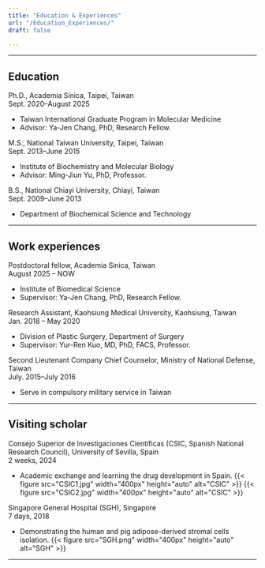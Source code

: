 ```yaml
---
title: "Education & Experiences"
url: "/Education_Experiences/"
draft: false

---
```


--- 
## Education

Ph.D., Academia Sinica, Taipei, Taiwan
<br>Sept. 2020–August 2025
+ Taiwan International Graduate Program in Molecular Medicine
+ Advisor: Ya-Jen Chang, PhD, Research Fellow.


M.S., National Taiwan University, Taipei, Taiwan
<br>Sept. 2013–June 2015
+ Institute of Biochemistry and Molecular Biology
+ Advisor: Ming-Jiun Yu, PhD, Professor.


B.S., National Chiayi University, Chiayi, Taiwan
<br>Sept. 2009–June 2013
+ Department of Biochemical Science and Technology  

---

## Work experiences

Postdoctoral fellow, Academia Sinica, Taiwan
<br>August 2025 – NOW
+ Institute of Biomedical Science
+ Supervisor: Ya-Jen Chang, PhD, Research Fellow.


Research Assistant, Kaohsiung Medical University, Kaohsiung, Taiwan
<br>Jan. 2018 – May 2020
+ Division of Plastic Surgery, Department of Surgery
+ Supervisor: Yur-Ren Kuo, MD, PhD, FACS, Professor.


Second Lieutenant Company Chief Counselor, Ministry of National Defense, Taiwan 
<br>July. 2015–July 2016
+ Serve in compulsory military service in Taiwan

---

## Visiting scholar

Consejo Superior de Investigaciones Científicas (CSIC, Spanish National Research Council),
University of Sevilla, Spain
<br>2 weeks, 2024
+ Academic exchange and learning the drug development in Spain.
{{<  figure src="CSIC1.jpg" width="400px" height="auto" alt="CSIC" >}} {{<  figure src="CSIC2.jpg" width="400px" height="auto" alt="CSIC" >}}

Singapore General Hospital (SGH), Singapore
<br>7 days, 2018
+ Demonstrating the human and pig adipose-derived stromal cells isolation.
{{<  figure src="SGH.png" width="400px" height="auto" alt="SGH" >}}

---